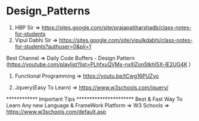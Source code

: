 # Design_Patterns

1) HBP Sir => https://sites.google.com/site/prajapatiharshadb/class-notes-for-students 
2) Vipul Dabhi Sir => https://sites.google.com/site/vipulkdabhi/class-notes-for-students?authuser=0&pli=1


Best Channel => Daily Code Buffers - Design Pattern (https://youtube.com/playlist?list=PLhfxuQVMs-nxlIlZon5tkhI5X-lE2UG4K )

1) Functional Programming => https://youtu.be/tCwg16PUZyo

2) Jquery(Easy To Learn) => https://www.w3schools.com/jquery/

************ Important Tips **********************
Best & Fast  Way To Learn Any new Language & FrameWork Platform 
=>  W3 Schools
=>  https://www.w3schools.com/default.asp
